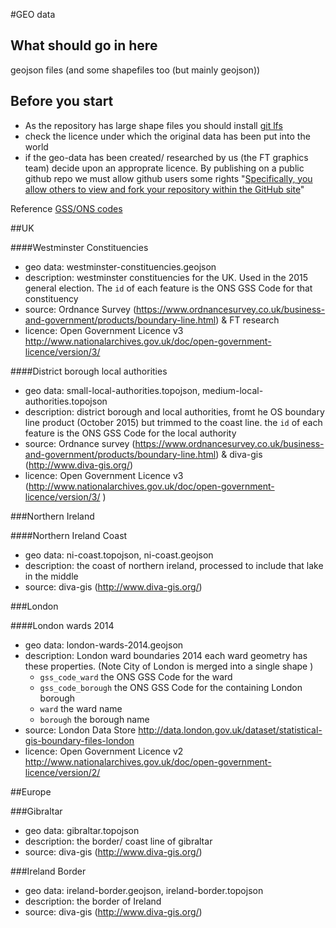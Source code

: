 #GEO data

## What should go in here
geojson files (and some shapefiles too (but mainly geojson))

## Before you start
 * As the repository has large shape files you should install <a href="https://git-lfs.github.com/">git lfs</a>
 * check the licence under which the original data has been put into the world
 * if the geo-data has been created/ researched by us (the FT graphics team) decide upon an approprate licence. By publishing on a public github repo we must allow github users some rights "<a href="https://help.github.com/articles/open-source-licensing/">Specifically, you allow others to view and fork your repository within the GitHub site</a>"

Reference <a href="https://en.wikipedia.org/wiki/ONS_coding_system">GSS/ONS codes</a>

##UK

####Westminster Constituencies

 * geo data: westminster-constituencies.geojson
 * description: westminster constituencies for the UK. Used in the 2015 general election. The `id` of each feature is the ONS GSS Code for that constituency
 * source: Ordnance Survey (https://www.ordnancesurvey.co.uk/business-and-government/products/boundary-line.html) & FT research
 * licence: Open Government Licence v3 http://www.nationalarchives.gov.uk/doc/open-government-licence/version/3/

####District borough local authorities

 * geo data: small-local-authorities.topojson, medium-local-authorities.topojson
 * description: district borough and local authorities, fromt he OS boundary line product (October 2015) but trimmed to the coast line. the `id` of each feature is the ONS GSS Code for the local authority 
 * source: Ordnance survey (https://www.ordnancesurvey.co.uk/business-and-government/products/boundary-line.html) & diva-gis (http://www.diva-gis.org/)
 * licence: Open Government Licence v3 (http://www.nationalarchives.gov.uk/doc/open-government-licence/version/3/ )

###Northern Ireland

####Northern Ireland Coast

 * geo data: ni-coast.topojson, ni-coast.geojson
 * description: the coast of northern ireland, processed to include that lake in the middle
 * source: diva-gis (http://www.diva-gis.org/)

###London

####London wards 2014

 * geo data: london-wards-2014.geojson
 * description: London ward boundaries 2014 each ward geometry has these properties. (Note City of London is merged into a single shape )
 	* `gss_code_ward` the ONS GSS Code for the ward 
 	* `gss_code_borough` the ONS GSS Code for the containing London borough
 	* `ward` the ward name
 	* `borough` the borough name
 * source: London Data Store http://data.london.gov.uk/dataset/statistical-gis-boundary-files-london
 * licence: Open Government Licence v2 http://www.nationalarchives.gov.uk/doc/open-government-licence/version/2/

##Europe

###Gibraltar

 * geo data: gibraltar.topojson
 * description: the border/ coast line of gibraltar
 * source: diva-gis (http://www.diva-gis.org/)

###Ireland Border

 * geo data: ireland-border.geojson, ireland-border.topojson
 * description: the border of Ireland
 * source: diva-gis (http://www.diva-gis.org/)

